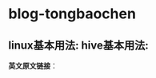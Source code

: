 
# blog-tongbaochen
**linux基本用法**:[](https://github.com/tongbaochen/notebook/blob/master/Linux.md)
**hive基本用法**:[](https://github.com/tongbaochen/notebook/blob/master/hive.md)
----------

**英文原文链接**：


